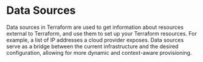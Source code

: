 # Data Sources

Data sources in Terraform are used to get information about resources external to Terraform, and use them to set up your Terraform resources. For example, a list of IP addresses a cloud provider exposes. Data sources serve as a bridge between the current infrastructure and the desired configuration, allowing for more dynamic and context-aware provisioning.
